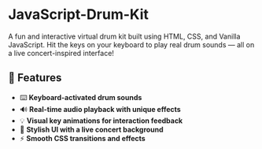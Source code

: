 # JavaScript-Drum-Kit

A fun and interactive virtual drum kit built using HTML, CSS, and Vanilla JavaScript.
Hit the keys on your keyboard to play real drum sounds — all on a live concert-inspired interface!

## 🎯 Features

- ⌨️ **Keyboard-activated drum sounds**  
- 🔊 **Real-time audio playback with unique effects**  
- 💡 **Visual key animations for interaction feedback**  
- 🎨 **Stylish UI with a live concert background**  
- ⚡ **Smooth CSS transitions and effects**

